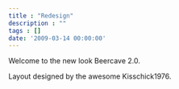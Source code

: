 ```yaml
---
title : "Redesign"
description : ""
tags : []
date: '2009-03-14 00:00:00'
---
```


Welcome to the new look Beercave 2.0. 

Layout designed by the awesome Kisschick1976.

<!--more-->